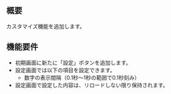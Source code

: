 ## 概要
カスタマイズ機能を追加します。

## 機能要件
- 初期画面に新たに「設定」ボタンを追加します。
- 設定画面では以下の項目を設定できます。
  - 数字の表示間隔（0.1秒～1秒の範囲で0.1秒刻み）
- 設定画面で設定した内容は、リロードしない限り保持されます。